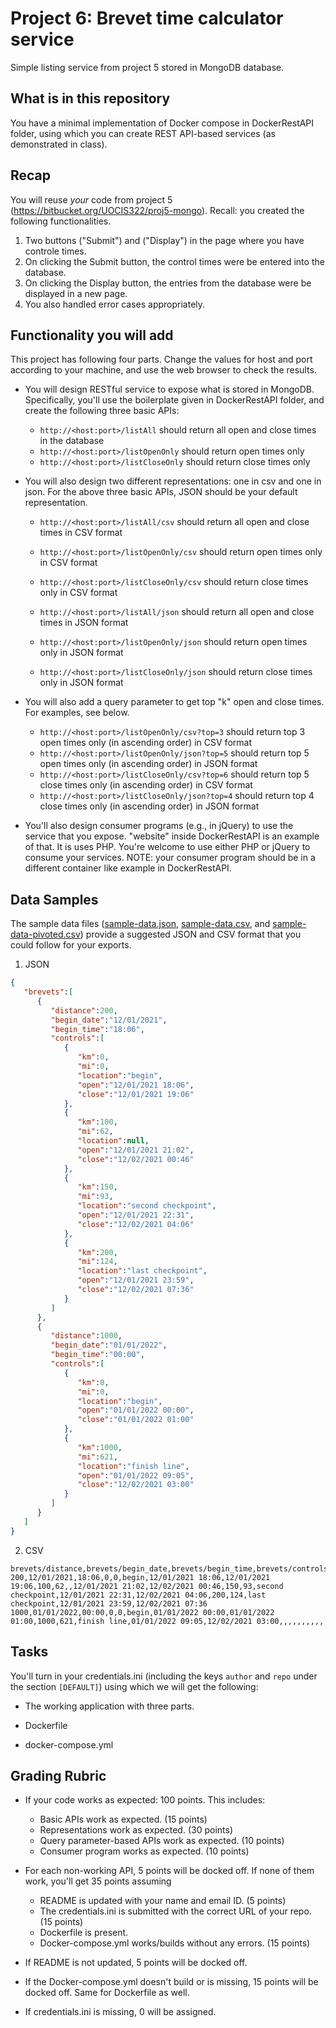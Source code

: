 # Project 6: Brevet time calculator service

Simple listing service from project 5 stored in MongoDB database.

## What is in this repository

You have a minimal implementation of Docker compose in DockerRestAPI folder, using which you can create REST API-based services (as demonstrated in class). 

## Recap 

You will reuse *your* code from project 5 (https://bitbucket.org/UOCIS322/proj5-mongo). Recall: you created the following functionalities.

1. Two buttons ("Submit") and ("Display") in the page where you have controle times.
2. On clicking the Submit button, the control times were be entered into the database.
3. On clicking the Display button, the entries from the database were be displayed in a new page.
4. You also handled error cases appropriately.

## Functionality you will add

This project has following four parts. Change the values for host and port according to your machine, and use the web browser to check the results.

* You will design RESTful service to expose what is stored in MongoDB. Specifically, you'll use the boilerplate given in DockerRestAPI folder, and create the following three basic APIs:
    * `http://<host:port>/listAll` should return all open and close times in the database
    * `http://<host:port>/listOpenOnly` should return open times only
    * `http://<host:port>/listCloseOnly` should return close times only

* You will also design two different representations: one in csv and one in json. For the above three basic APIs, JSON should be your default representation. 
    * `http://<host:port>/listAll/csv` should return all open and close times in CSV format
    * `http://<host:port>/listOpenOnly/csv` should return open times only in CSV format
    * `http://<host:port>/listCloseOnly/csv` should return close times only in CSV format

    * `http://<host:port>/listAll/json` should return all open and close times in JSON format
    * `http://<host:port>/listOpenOnly/json` should return open times only in JSON format
    * `http://<host:port>/listCloseOnly/json` should return close times only in JSON format

* You will also add a query parameter to get top "k" open and close times. For examples, see below.

    * `http://<host:port>/listOpenOnly/csv?top=3` should return top 3 open times only (in ascending order) in CSV format 
    * `http://<host:port>/listOpenOnly/json?top=5` should return top 5 open times only (in ascending order) in JSON format
    * `http://<host:port>/listCloseOnly/csv?top=6` should return top 5 close times only (in ascending order) in CSV format
    * `http://<host:port>/listCloseOnly/json?top=4` should return top 4 close times only (in ascending order) in JSON format

* You'll also design consumer programs (e.g., in jQuery) to use the service that you expose. "website" inside DockerRestAPI is an example of that. It is uses PHP. You're welcome to use either PHP or jQuery to consume your services. NOTE: your consumer program should be in a different container like example in DockerRestAPI.

## Data Samples

The sample data files ([sample-data.json](data-samples/sample-data.json), [sample-data.csv](data-samples/sample-data.csv), and [sample-data-pivoted.csv](data-samples/sample-data-pivoted.csv)) provide a suggested JSON and CSV format that you could follow for your exports. 

1. JSON
```json
{
   "brevets":[
      {
         "distance":200,
         "begin_date":"12/01/2021",
         "begin_time":"18:06",
         "controls":[
            {
               "km":0,
               "mi":0,
               "location":"begin",
               "open":"12/01/2021 18:06",
               "close":"12/01/2021 19:06"
            },
            {
               "km":100,
               "mi":62,
               "location":null,
               "open":"12/01/2021 21:02",
               "close":"12/02/2021 00:46"
            },
            {
               "km":150,
               "mi":93,
               "location":"second checkpoint",
               "open":"12/01/2021 22:31",
               "close":"12/02/2021 04:06"
            },
            {
               "km":200,
               "mi":124,
               "location":"last checkpoint",
               "open":"12/01/2021 23:59",
               "close":"12/02/2021 07:36"
            }
         ]
      },
      {
         "distance":1000,
         "begin_date":"01/01/2022",
         "begin_time":"00:00",
         "controls":[
            {
               "km":0,
               "mi":0,
               "location":"begin",
               "open":"01/01/2022 00:00",
               "close":"01/01/2022 01:00"
            },
            {
               "km":1000,
               "mi":621,
               "location":"finish line",
               "open":"01/01/2022 09:05",
               "close":"12/02/2021 03:00"
            }
         ]
      }
   ]
}
```

2. CSV
```csv
brevets/distance,brevets/begin_date,brevets/begin_time,brevets/controls/0/km,brevets/controls/0/mi,brevets/controls/0/location,brevets/controls/0/open,brevets/controls/0/close,brevets/controls/1/km,brevets/controls/1/mi,brevets/controls/1/location,brevets/controls/1/open,brevets/controls/1/close,brevets/controls/2/km,brevets/controls/2/mi,brevets/controls/2/location,brevets/controls/2/open,brevets/controls/2/close,brevets/controls/3/km,brevets/controls/3/mi,brevets/controls/3/location,brevets/controls/3/open,brevets/controls/3/close
200,12/01/2021,18:06,0,0,begin,12/01/2021 18:06,12/01/2021 19:06,100,62,,12/01/2021 21:02,12/02/2021 00:46,150,93,second checkpoint,12/01/2021 22:31,12/02/2021 04:06,200,124,last checkpoint,12/01/2021 23:59,12/02/2021 07:36
1000,01/01/2022,00:00,0,0,begin,01/01/2022 00:00,01/01/2022 01:00,1000,621,finish line,01/01/2022 09:05,12/02/2021 03:00,,,,,,,,,,
```

## Tasks

You'll turn in your credentials.ini (including the keys `author` and `repo` under the section `[DEFAULT]`) using which we will get the following:

* The working application with three parts.

* Dockerfile

* docker-compose.yml

## Grading Rubric

* If your code works as expected: 100 points. This includes:
    * Basic APIs work as expected. (15 points)
    * Representations work as expected. (30 points)
    * Query parameter-based APIs work as expected. (10 points)
    * Consumer program works as expected. (10 points)

* For each non-working API, 5 points will be docked off. If none of them work,
  you'll get 35 points assuming
    * README is updated with your name and email ID. (5 points)
    * The credentials.ini is submitted with the correct URL of your repo. (15 points)
    * Dockerfile is present. 
    * Docker-compose.yml works/builds without any errors. (15 points)

* If README is not updated, 5 points will be docked off. 

* If the Docker-compose.yml doesn't build or is missing, 15 points will be
  docked off. Same for Dockerfile as well.

* If credentials.ini is missing, 0 will be assigned.
